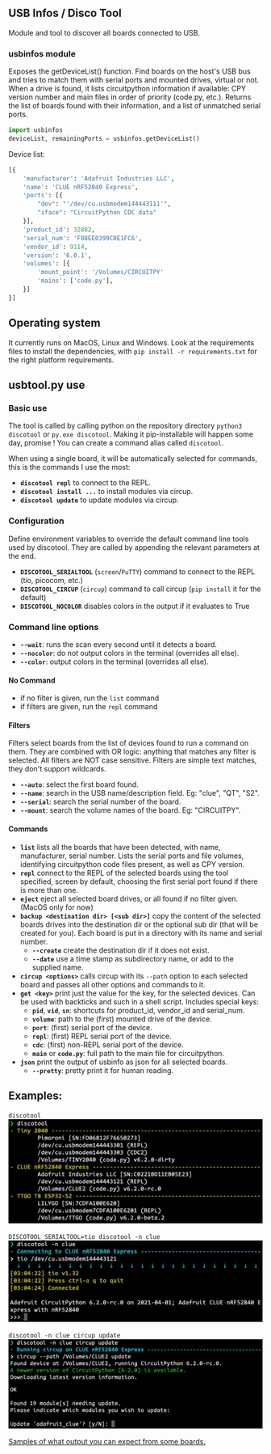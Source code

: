 ## USB Infos / Disco Tool
Module and tool to discover all boards connected to USB.

### usbinfos module
Exposes the getDeviceList() function. Find boards on the host's USB bus and tries to match them with serial ports and mounted drives, virtual or not. When a drive is found, it lists circuitpython information if available: CPY version number and main files in order of priority (code.py, etc.). Returns the list of boards found with their information, and a list of unmatched serial ports.
```python
import usbinfos
deviceList, remainingPorts = usbinfos.getDeviceList()
```
Device list:
```python
[{
	'manufacturer': 'Adafruit Industries LLC',
	'name': 'CLUE nRF52840 Express',
	'ports': [{
		"dev": "'/dev/cu.usbmodem144443111'",
		"iface": "CircuitPython CDC data"
	}],
	'product_id': 32882,
	'serial_num': 'F88EE0399C0E1FC6',
	'vendor_id': 9114,
	'version': '6.0.1',
	'volumes': [{
		'mount_point': '/Volumes/CIRCUITPY'
		'mains': ['code.py'],
	}]
}]
```

## Operating system
It currently runs on MacOS, Linux and Windows. Look at the requirements files to install the dependencies, with `pip install -r requirements.txt` for the right platform requirements.

## usbtool.py use

### Basic use

The tool is called by calling python on the repository directory `python3 discotool` or `py.exe discotool`. Making it pip-installable will happen some day, promise ! You can create a command alias called `discotool`.

When using a single board, it will be automatically selected for commands, this is the commands I use the most:
- **`discotool repl`** to connect to the REPL.
- **`discotool install ...`** to install modules via circup.
- **`discotool update`** to update modules via circup.

### Configuration

Define environment variables to override the default command line tools used by discotool. They are called by appending the relevant parameters at the end.
- **`DISCOTOOL_SERIALTOOL`** (`screen`/`PuTTY`) command to connect to the REPL (tio, picocom, etc.)
- **`DISCOTOOL_CIRCUP`** (`circup`) command to call circup (`pip install` it for the default)
- **`DISCOTOOL_NOCOLOR`** disables colors in the output if it evaluates to True

### Command line options

- **`--wait`**: runs the scan every second until it detects a board.
- **`--nocolor`**: do not output colors in the terminal (overrides all else).
- **`--color`**: output colors in the terminal (overrides all else).

#### No Command

- if no filter is given, run the `list` command
- if filters are given, run the `repl` command

#### Filters
Filters select boards from the list of devices found to run a command on them. They are combined with OR logic: anything that matches any filter is selected. All filters are NOT case sensitive. Filters are simple text matches, they don't support wildcards.

- **`--auto`**: select the first board found.
- **`--name`**: search in the USB name/description field. Eg: "clue", "QT", "S2".
- **`--serial`**: search the serial number of the board.
- **`--mount`**: search the volume names of the board. Eg: "CIRCUITPY".

#### Commands

-	**`list`** lists all the boards that have been detected, with name, manufacturer, serial number. Lists the serial ports and file volumes, identifying circuitpython code files present, as well as CPY version.
-	**`repl`** connect to the REPL of the selected boards using the tool specified, screen by default, choosing the first serial port found if there is more than one.
-	**`eject`** eject all selected board drives, or all found if no filter given. (MacOS only for now)
-	**`backup <destination dir> [<sub dir>]`** copy the content of the selected boards drives into the destination dir or the optional sub dir (that will be created for you). Each board is put in a directory with its name and serial number.
	-	**`--create`** create the destination dir if it does not exist.
	-	**`--date`** use a time stamp as subdirectory name, or add to the supplied name.
-	**`circup <options>`** calls circup with its `--path` option to each selected board and passes all other options and commands to it.
-	**`get <key>`** print just the value for the key, for the selected devices. Can be used with backticks and such in a shell script. Includes special keys:
	- **`pid`**, **`vid`**, **`sn`**: shortcuts for product_id, vendor_id and serial_num.
	- **`volume`**: path to the (first) mounted drive of the device.
	- **`port`**: (first) serial port of the device.
	- **`repl`**: (first) REPL serial port of the device.
	- **`cdc`**: (first) non-REPL serial port of the device.
	- **`main`** or **`code.py`**: full path to the main file for circuitpython.
-	**`json`** print the output of usbinfo as json for all selected boards.
	- **`--pretty`**: pretty print it for human reading.

## Examples:

`discotool`
![discotool list](docs/list_clue_ttgo_tiny.png)

`DISCOTOOL_SERIALTOOL=tio discotool -n clue`
![discotool repl](docs/repl_to_clue.png)

`discotool -n clue circup update`
![discotool circup](docs/circup_update_clue.png)

[Samples of what output you can expect from some boards.](docs/examples.md)
